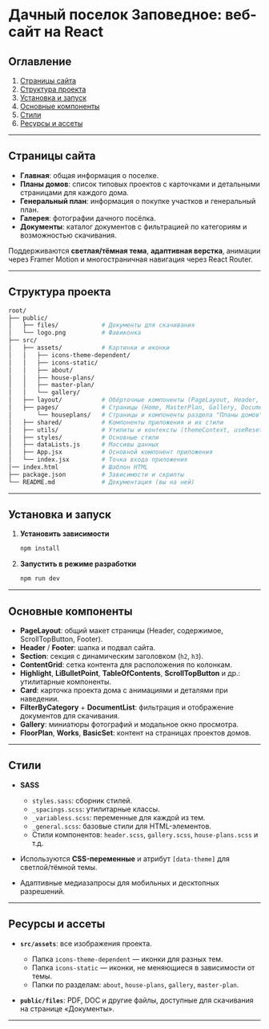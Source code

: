 # Дачный поселок Заповедное: веб-сайт на React

## Оглавление

1. [Страницы сайта](#страницы-сайта)
2. [Структура проекта](#структура-проекта)
3. [Установка и запуск](#установка-и-запуск)
4. [Основные компоненты](#основные-компоненты)
5. [Стили](#стили)
6. [Ресурсы и ассеты](#ресурсы-и-ассеты)

---

## Страницы сайта

* **Главная**: общая информация о поселке.
* **Планы домов**: список типовых проектов с карточками и детальными страницами для каждого дома.
* **Генеральный план**: информация о покупке участков и генеральный план.
* **Галерея**: фотографии дачного посёлка.
* **Документы**: каталог документов с фильтрацией по категориям и возможностью скачивания.

Поддерживаются **светлая/тёмная тема**, **адаптивная верстка**, анимации через Framer Motion и многостраничная навигация через React Router.

---

## Структура проекта

```bash
root/
├── public/
│   ├── files/            # Документы для скачивания
│   └── logo.png          # Фавиконка
├── src/
│   ├── assets/           # Картинки и иконки
│   │   ├── icons-theme-dependent/
│   │   ├── icons-static/
│   │   ├── about/
│   │   ├── house-plans/
│   │   ├── master-plan/
│   │   └── gallery/
│   ├── layout/           # Обёрточные компоненты (PageLayout, Header, Footer) и их стили
│   ├── pages/            # Страницы (Home, MasterPlan, Gallery, Documents) и их стили
│       └── houseplans/   # Страницы и компоненты раздела "Планы домов" и их стили       
│   ├── shared/           # Компоненты приложения и их стили
│   ├── utils/            # Утилиты и контексты (themeContext, useResetScroll)
│   ├── styles/           # Основные стили
│   ├── dataLists.js      # Массивы данных
│   ├── App.jsx           # Основной компонент приложения           
│   └── index.jsx         # Точка входа приложения
│── index.html            # Шаблон HTML 
├── package.json          # Зависимости и скрипты
└── README.md             # Документация (вы на ней)
```

---

## Установка и запуск

1. **Установить зависимости**

   ```bash
   npm install
   ```
2. **Запустить в режиме разработки**

   ```bash
   npm run dev
   ```

---

## Основные компоненты

* **PageLayout**: общий макет страницы (Header, содержимое, ScrollTopButton, Footer).
* **Header** / **Footer**: шапка и подвал сайта.
* **Section**: секция с динамическим заголовком (`h2`, `h3`).
* **ContentGrid**: сетка контента для расположения по колонкам.
* **Highlight**, **LiBulletPoint**, **TableOfContents**, **ScrollTopButton** и др.: утилитарные компоненты.
* **Card**: карточка проекта дома с анимациями и деталями при наведении.
* **FilterByCategory** + **DocumentList**: фильтрация и отображение документов для скачивания.
* **Gallery**: миниатюры фотографий и модальное окно просмотра.
* **FloorPlan**, **Works**, **BasicSet**: контент на страницах проектов домов.

---

## Стили

* **SASS**

  * `styles.sass`: сборник стилей.
  * `_spacings.scss`: утилитарные классы.
  * `_variabless.scss`: переменные для каждой из тем.
  * `_general.scss`: базовые стили для HTML-элементов.
  * Стили компонентов: `header.scss`, `gallery.scss`, `house-plans.scss` и т.д.
* Используются **CSS-переменные** и атрибут `[data-theme]` для светлой/тёмной темы.
* Адаптивные медиазапросы для мобильных и десктопных разрешений.

---

## Ресурсы и ассеты

* **`src/assets`**: все изображения проекта.

  * Папка `icons-theme-dependent` — иконки для разных тем.
  * Папка  `icons-static` — иконки, не меняющиеся в зависимости от темы.
  * Папки по разделам: `about`, `house-plans`, `gallery`, `master-plan`.
* **`public/files`**: PDF, DOC и другие файлы, доступные для скачивания на странице «Документы».

---
